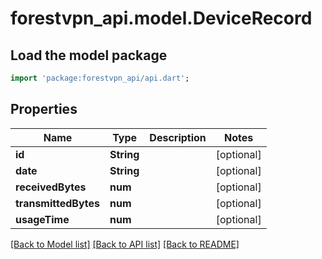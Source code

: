 # forestvpn_api.model.DeviceRecord

## Load the model package
```dart
import 'package:forestvpn_api/api.dart';
```

## Properties
Name | Type | Description | Notes
------------ | ------------- | ------------- | -------------
**id** | **String** |  | [optional] 
**date** | **String** |  | [optional] 
**receivedBytes** | **num** |  | [optional] 
**transmittedBytes** | **num** |  | [optional] 
**usageTime** | **num** |  | [optional] 

[[Back to Model list]](../README.md#documentation-for-models) [[Back to API list]](../README.md#documentation-for-api-endpoints) [[Back to README]](../README.md)



